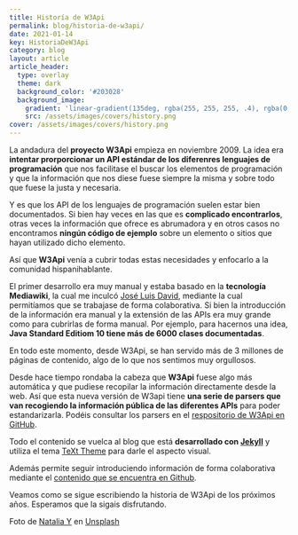 ```yaml
---
title: Historía de W3Api
permalink: blog/historia-de-w3api/
date: 2021-01-14
key: HistoriaDeW3Api
category: blog
layout: article
article_header:
  type: overlay
  theme: dark
  background_color: '#203028'
  background_image:
    gradient: 'linear-gradient(135deg, rgba(255, 255, 255, .4), rgba(0, 0, 0 , .4))'
    src: /assets/images/covers/history.png
cover: /assets/images/covers/history.png
---
```

La andadura del **proyecto W3Api** empieza en noviembre 2009. La idea era **intentar prorporcionar un API estándar de los diferenres lenguajes de programación** que nos facilitase el buscar los elementos de programación y que la información que nos diese fuese siempre la misma y sobre todo que fuese la justa y necesaria.

Y es que los API de los lenguajes de programación suelen estar bien documentados. Si bien hay veces en las que es **complicado encontrarlos**, otras veces la información que ofrece es abrumadora y en otros casos no encontramos **ningún código de ejemplo** sobre un elemento o sitios que hayan utilizado dicho elemento.

Así que **W3Api** venía a cubrir todas estas necesidades y enfocarlo a la comunidad hispanihablante.

El primer desarrollo era muy manual y estaba basado en la **tecnología Mediawiki**, la cual me inculcó [José Luis David][JLD], mediante la cual permitíamos que se trabajase de forma colaborativa. Si bien la introducción de la información era manual y la extensión de las APIs era muy grande como para cubrirlas de forma manual. Por ejemplo, para hacernos una idea, **Java Standard Editiom 10 tiene más de 6000 clases documentadas**.

En todo este momento, desde W3Api, se han servido más de 3 millones de páginas de contenido, algo de lo que nos sentimos muy orgullosos.

Desde hace tiempo rondaba la cabeza que **W3Api** fuese algo más automática y que pudiese recopilar la información directamente desde la web. Así que esta nueva versión de W3api tiene **una serie de parsers que van recogiendo la información pública de las diferentes APIs** para poder estandarizarla. Podéis consultar los parsers en el [respositorio de W3Api en GitHub][W3ApiGitHub]. 

Todo el contenido se vuelca al blog que está **desarrollado con [Jekyll][Jekyll]** y utiliza el tema [TeXt Theme][TextTheme] para darle el aspecto visual. 

Además permite seguir introduciendo información de forma colaborativa mediante el [contenido que se encuentra en Github][W3ApiGitHub].

Veamos como se sigue escribiendo la historia de W3Api de los próximos años. Esperamos que la sigais disfrutando.

<span>Foto de <a href="https://unsplash.com/@foxfox?utm_source=unsplash&amp;utm_medium=referral&amp;utm_content=creditCopyText">Natalia Y</a> en <a href="https://unsplash.com/s/photos/history?utm_source=unsplash&amp;utm_medium=referral&amp;utm_content=creditCopyText">Unsplash</a></span>

[JLD]: https://www.linkedin.com/in/jos%C3%A9-luis-david-84bb3a5
[W3ApiGitHub]: https://github.com/w3api/
[TextTheme]: https://github.com/kitian616/jekyll-TeXt-theme
[Jekyll]: http://www.arquitectoit.com/jekyll/que-es-jekyll/